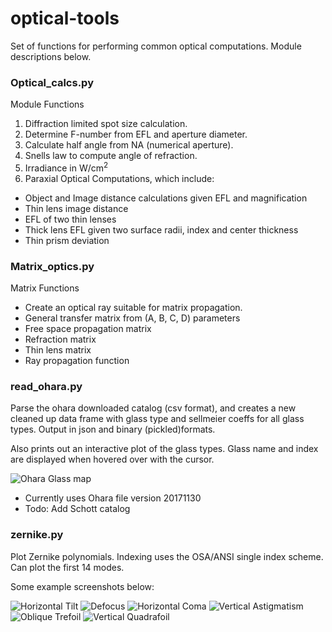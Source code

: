 # optical-tools
Set of functions for performing common optical computations.  Module descriptions below.

<h3>Optical_calcs.py</h3>

Module Functions
1. Diffraction limited spot size calculation.
2. Determine F-number from EFL and aperture diameter.
3. Calculate half angle from NA (numerical aperture).
4. Snells law to compute angle of refraction.
5. Irradiance in W/cm<sup>2</sup>
6. Paraxial Optical Computations, which include:
- Object and Image distance calculations given EFL and magnification
- Thin lens image distance
- EFL of two thin lenses
- Thick lens EFL given two surface radii, index and center thickness
- Thin prism deviation


<h3>Matrix_optics.py</h3>

Matrix Functions
- Create an optical ray suitable for matrix propagation.
- General transfer matrix from (A, B, C, D) parameters
- Free space propagation matrix
- Refraction matrix
- Thin lens matrix
- Ray propagation function

<h3>read_ohara.py</h3>

Parse the ohara downloaded catalog (csv format), and creates a new cleaned up
data frame with glass type and sellmeier coeffs for all glass types.  Output 
in json and binary (pickled)formats.

Also prints out an interactive plot of the glass types.  Glass name and index are
displayed when hovered over with the cursor.

![Ohara Glass map](/images/ohara_glass_map.png)


* Currently uses Ohara file version 20171130
* Todo: Add Schott catalog

<h3>zernike.py</h3>

Plot Zernike polynomials.  Indexing uses the OSA/ANSI single index scheme.  Can plot the first 14 modes.

Some example screenshots below:

![Horizontal Tilt](/images/horiz_tilt.png)
![Defocus](/images/defocus.png)
![Horizontal Coma](/images/horiz_coma.png)
![Vertical Astigmatism](/images/vert_astigmatism.png)
![Oblique Trefoil](/images/oblique_trefoil.png)
![Vertical Quadrafoil](/images/vert_quadrafoil.png)









